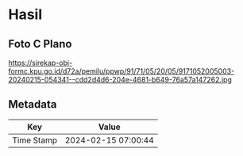 # Hasil

## Foto C Plano

https://sirekap-obj-formc.kpu.go.id/d72a/pemilu/ppwp/91/71/05/20/05/9171052005003-20240215-054341--cdd2d4d6-204e-4681-b649-76a57a147262.jpg


## Metadata

| Key        | Value               |
| ---------- | ------------------- |
| Time Stamp | 2024-02-15 07:00:44 |



